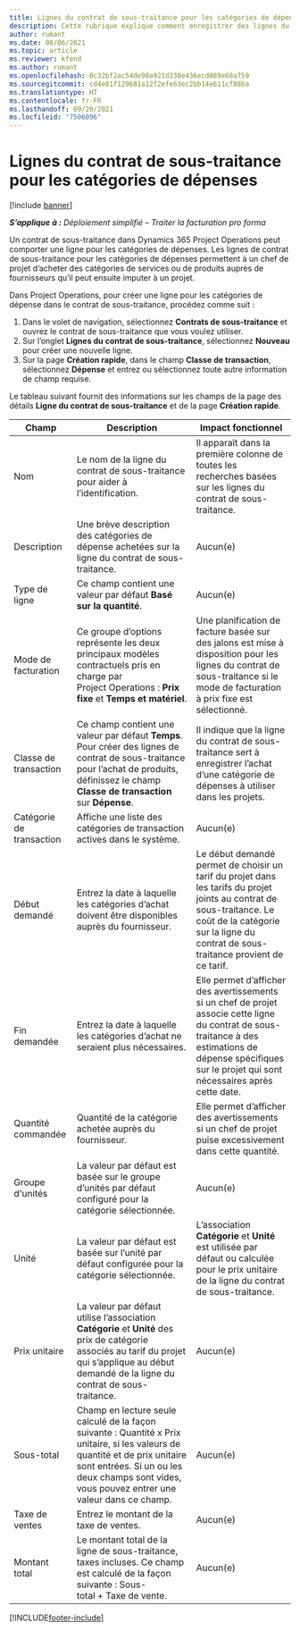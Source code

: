 ```yaml
---
title: Lignes du contrat de sous-traitance pour les catégories de dépenses
description: Cette rubrique explique comment enregistrer des lignes du contrat de sous-traitance pour les dépenses et comment utiliser les champs pour enregistrer l’achat de temps auprès des fournisseurs.
author: rumant
ms.date: 08/06/2021
ms.topic: article
ms.reviewer: kfend
ms.author: rumant
ms.openlocfilehash: 0c32bf2ac54de98a921d338e436ecd089e68a759
ms.sourcegitcommit: cd4e81f129681a12f2efe63ec2bb14e611cf88ba
ms.translationtype: HT
ms.contentlocale: fr-FR
ms.lasthandoff: 09/20/2021
ms.locfileid: "7506096"
---
```

#  <a name="subcontract-lines-for-expense-categories"></a>Lignes du contrat de sous-traitance pour les catégories de dépenses

[!include [banner](../../includes/dataverse-preview.md)]

_**S’applique à :** Déploiement simplifié – Traiter la facturation pro forma_

Un contrat de sous-traitance dans Dynamics 365 Project Operations peut comporter une ligne pour les catégories de dépenses. Les lignes de contrat de sous-traitance pour les catégories de dépenses permettent à un chef de projet d’acheter des catégories de services ou de produits auprès de fournisseurs qu’il peut ensuite imputer à un projet.

Dans Project Operations, pour créer une ligne pour les catégories de dépense dans le contrat de sous-traitance, procédez comme suit :

1. Dans le volet de navigation, sélectionnez **Contrats de sous-traitance** et ouvrez le contrat de sous-traitance que vous voulez utiliser.
2. Sur l’onglet **Lignes du contrat de sous-traitance**, sélectionnez **Nouveau** pour créer une nouvelle ligne.
3. Sur la page **Création rapide**, dans le champ **Classe de transaction**, sélectionnez **Dépense** et entrez ou sélectionnez toute autre information de champ requise.

Le tableau suivant fournit des informations sur les champs de la page des détails **Ligne du contrat de sous-traitance** et de la page **Création rapide**.

| **Champ** | **Description** | **Impact fonctionnel** |
| --- | --- | --- |
| Nom | Le nom de la ligne du contrat de sous-traitance pour aider à l’identification. | Il apparaît dans la première colonne de toutes les recherches basées sur les lignes du contrat de sous-traitance. |
| Description | Une brève description des catégories de dépense achetées sur la ligne du contrat de sous-traitance. | Aucun(e) |
|Type de ligne | Ce champ contient une valeur par défaut **Basé sur la quantité**. |Aucun(e) |
| Mode de facturation | Ce groupe d’options représente les deux principaux modèles contractuels pris en charge par Project Operations : **Prix fixe** et **Temps et matériel**. | Une planification de facture basée sur des jalons est mise à disposition pour les lignes du contrat de sous-traitance si le mode de facturation à prix fixe est sélectionné. |
| Classe de transaction | Ce champ contient une valeur par défaut **Temps**. Pour créer des lignes de contrat de sous-traitance pour l’achat de produits, définissez le champ **Classe de transaction** sur **Dépense**.  | Il indique que la ligne du contrat de sous-traitance sert à enregistrer l’achat d’une catégorie de dépenses à utiliser dans les projets. |
| Catégorie de transaction | Affiche une liste des catégories de transaction actives dans le système. |Aucun(e) |
| Début demandé | Entrez la date à laquelle les catégories d’achat doivent être disponibles auprès du fournisseur. | Le début demandé permet de choisir un tarif du projet dans les tarifs du projet joints au contrat de sous-traitance. Le coût de la catégorie sur la ligne du contrat de sous-traitance provient de ce tarif. |
| Fin demandée | Entrez la date à laquelle les catégories d’achat ne seraient plus nécessaires. | Elle permet d’afficher des avertissements si un chef de projet associe cette ligne du contrat de sous-traitance à des estimations de dépense spécifiques sur le projet qui sont nécessaires après cette date. |
| Quantité commandée | Quantité de la catégorie achetée auprès du fournisseur. | Elle permet d’afficher des avertissements si un chef de projet puise excessivement dans cette quantité.|
| Groupe d'unités | La valeur par défaut est basée sur le groupe d’unités par défaut configuré pour la catégorie sélectionnée. |Aucun(e) |
| Unité | La valeur par défaut est basée sur l’unité par défaut configurée pour la catégorie sélectionnée.  | L’association **Catégorie** et **Unité** est utilisée par défaut ou calculée pour le prix unitaire de la ligne du contrat de sous-traitance.  |
| Prix unitaire | La valeur par défaut utilise l’association **Catégorie** et **Unité** des prix de catégorie associés au tarif du projet qui s’applique au début demandé de la ligne du contrat de sous-traitance. |Aucun(e) |
| Sous-total | Champ en lecture seule calculé de la façon suivante : Quantité x Prix unitaire, si les valeurs de quantité et de prix unitaire sont entrées. Si un ou les deux champs sont vides, vous pouvez entrer une valeur dans ce champ. |Aucun(e) |
| Taxe de ventes | Entrez le montant de la taxe de ventes. |Aucun(e) |
| Montant total | Le montant total de la ligne de sous-traitance, taxes incluses. Ce champ est calculé de la façon suivante : Sous-total + Taxe de vente. |Aucun(e) |


[!INCLUDE[footer-include](../../includes/footer-banner.md)]
